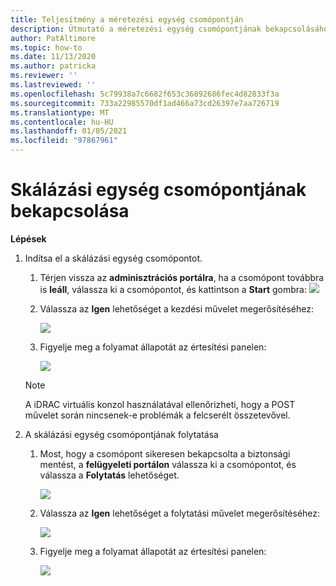 ```yaml
---
title: Teljesítmény a méretezési egység csomópontján
description: Útmutató a méretezési egység csomópontjának bekapcsolásához
author: PatAltimore
ms.topic: how-to
ms.date: 11/13/2020
ms.author: patricka
ms.reviewer: ''
ms.lastreviewed: ''
ms.openlocfilehash: 5c79938a7c6682f653c36892686fec4d82833f3a
ms.sourcegitcommit: 733a22985570df1ad466a73cd26397e7aa726719
ms.translationtype: MT
ms.contentlocale: hu-HU
ms.lasthandoff: 01/05/2021
ms.locfileid: "97867961"
---
```

# <a name="powering-on-a-scale-unit-node"></a>Skálázási egység csomópontjának bekapcsolása

**Lépések**

1.  Indítsa el a skálázási egység csomópontot.

    1.  Térjen vissza az **adminisztrációs portálra**, ha a csomópont továbbra is **leáll**, válassza ki a csomópontot, és kattintson a **Start** gombra: ![](media/image-46.png)

    1.  Válassza az **Igen** lehetőséget a kezdési művelet megerősítéséhez:

        ![](media/image-47.png)
        
    1.  Figyelje meg a folyamat állapotát az értesítési panelen:
    
        ![](media/image-48.png)
            
    > [!NOTE]
    > A iDRAC virtuális konzol használatával ellenőrizheti, hogy a POST művelet során nincsenek-e problémák a felcserélt összetevővel.
    
2.  A skálázási egység csomópontjának folytatása

    1.  Most, hogy a csomópont sikeresen bekapcsolta a biztonsági mentést, a **felügyeleti portálon** válassza ki a csomópontot, és válassza a **Folytatás** lehetőséget.

        ![](media/image-49.png)
        
    1.  Válassza az **Igen** lehetőséget a folytatási művelet megerősítéséhez:
    
        ![](media/image-50.png)
    
    1.  Figyelje meg a folyamat állapotát az értesítési panelen:
    
        ![](media/image-51.png)
        
